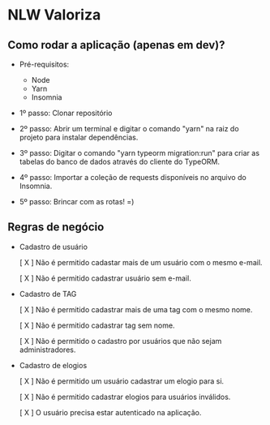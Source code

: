 # NLW Valoriza

## Como rodar a aplicação (apenas em dev)?
- Pré-requisitos:
    - Node
    - Yarn
    - Insomnia

- 1º passo: Clonar repositório
- 2º passo: Abrir um terminal e digitar o comando "yarn" na raiz do projeto para instalar dependências.
- 3º passo: Digitar o comando "yarn typeorm migration:run" para criar as tabelas do banco de dados através do cliente do TypeORM.
- 4º passo: Importar a coleção de requests disponíveis no arquivo do Insomnia.
- 5º passo: Brincar com as rotas! =)

## Regras de negócio
- Cadastro de usuário

    [ X ] Não é permitido cadastar mais de um usuário com o mesmo e-mail.

    [ X ] Não é permitido cadastrar usuário sem e-mail.

- Cadastro de TAG

    [ X ] Não é permitido cadastrar mais de uma tag com o mesmo nome.

    [ X ] Não é permitido cadastrar tag sem nome.

    [ X ] Não é permitido o cadastro por usuários que não sejam administradores.

- Cadastro de elogios

    [ X ] Não é permitido um usuário cadastrar um elogio para si.

    [ X ] Não é permitido cadastrar elogios para usuários inválidos.

    [ X ] O usuário precisa estar autenticado na aplicação.
